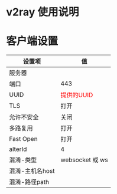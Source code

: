 # v2ray 使用说明

# 客户端设置  

| 设置项 | 值 |
| - | - |
| 服务器 | <script>document.write(location.host)</script> |
| 端口 | 443 |
| UUID |  <font color='red'>提供的UUID</font> |
| TLS  | 打开 |
| 允许不安全 | 关闭 |
| 多路复用 | 打开 |
| Fast Open | 打开 | 
| alterId | 4 | 
| 混淆-类型 | websocket 或 ws |
| 混淆-主机名host | <script>document.write(location.host)</script> |
| 混淆-路径path | <script>document.write('/'+document.cookie.match(/ray_path=([^;]+)/)[1])</script> |
